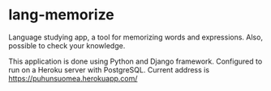 # lang-memorize
Language studying app, a tool for memorizing words and expressions. Also, possible to check your knowledge.

This application is done using Python and Django framework. Configured to run on a Heroku server with PostgreSQL. Current address is https://puhunsuomea.herokuapp.com/
